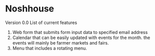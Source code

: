 # Noshhouse
Version 0.0
List of current features
1) Web form that submits form input data to specified email address
2) Calendar that can be easily updated with events for the month. the events will mainly be farmer markets and fairs.
3) Menu that includes a rotating menu. 
